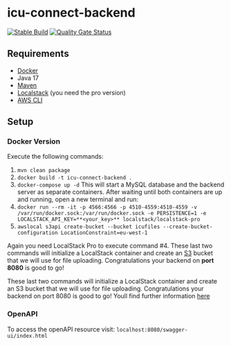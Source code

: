 # icu-connect-backend
[![Stable Build](https://github.com/The-Agile-Avengers/icu-connect-backend/actions/workflows/maven.yml/badge.svg)](https://github.com/The-Agile-Avengers/icu-connect-backend/actions/workflows/ci_cd_pipeline.yml) [![Quality Gate Status](https://sonarcloud.io/api/project_badges/measure?project=The-Agile-Avengers_icu-connect-backend&metric=alert_status)](https://sonarcloud.io/summary/new_code?id=The-Agile-Avengers_icu-connect-backend)
## Requirements
- [Docker](https://www.docker.com/products/docker-desktop/) 
- Java 17
- [Maven](https://www.baeldung.com/install-maven-on-windows-linux-mac)
- [Localstack](https://docs.localstack.cloud/user-guide/integrations/aws-cli/#localstack-aws-cli-awslocal) (you need the pro version) 
- [AWS CLI](https://docs.aws.amazon.com/cli/latest/userguide/getting-started-install.html)

## Setup
### Docker Version
Execute the following commands:
1. `mvn clean package`
2. `docker build -t icu-connect-backend .`
3. `docker-compose up -d` 
This will start a MySQL database and the backend server as separate containers. After waiting until both containers are up and running, open a new terminal and run:
4. `docker run --rm -it -p 4566:4566 -p 4510-4559:4510-4559 -v /var/run/docker.sock:/var/run/docker.sock -e PERSISTENCE=1 -e LOCALSTACK_API_KEY=**<your_key>** localstack/localstack-pro`
5. `awslocal s3api create-bucket --bucket icufiles --create-bucket-configuration LocationConstraint=eu-west-1`

Again you need LocalStack Pro to execute command #4.
These last two commands will initialize a LocalStack container and create an [S3](https://docs.localstack.cloud/user-guide/aws/s3/) bucket that we will use for file uploading.
Congratulations your backend on **port 8080** is good to go!

These last two commands will initialize a LocalStack container and create an S3 bucket that we will use for file uploading. Congratulations your backend on port 8080 is good to go!
Youll find further information [here](https://github.com/The-Agile-Avengers/icu-connect-frontend/wiki/2.3-Installation-and-Setup)

### OpenAPI
To access the openAPI resource visit: `localhost:8080/swagger-ui/index.html`
